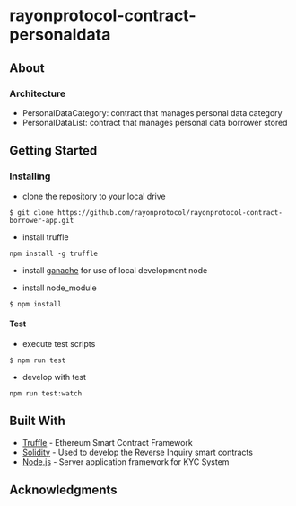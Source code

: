 # rayonprotocol-contract-personaldata

## About
### Architecture
  - PersonalDataCategory: contract that manages personal data category
  - PersonalDataList: contract that manages personal data borrower stored


## Getting Started

### Installing

- clone the repository to your local drive

```
$ git clone https://github.com/rayonprotocol/rayonprotocol-contract-borrower-app.git
```

- install truffle

```
npm install -g truffle
```

- install [ganache](http://truffleframework.com/ganache/) for use of local development node

- install node_module

```
$ npm install 
```

#### Test

- execute test scripts

```
$ npm run test

```
- develop with test
```
npm run test:watch
```

## Built With
* [Truffle](https://truffleframework.com/) - Ethereum Smart Contract Framework
* [Solidity](https://github.com/ethereum/solidity) - Used to develop the Reverse Inquiry smart contracts
* [Node.js](https://nodejs.org/en/) - Server application framework for KYC System

## Acknowledgments
